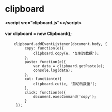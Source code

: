 # clipboard
#### \<script src="clipboard.js"\>\<\/script\>
#### var clipboard = new Clipboard();
```
    clipboard.addEventListener(document.body, {
         copy: function(e){
             clipboard.copy(e, '复制的数据');
         },
         paste: function(e){
             var data = clipboard.getPaste(e);
             console.log(data);
         },
         cut: function(e){
             clipboard.cut(e, '剪切的数据');
         },
         click: function(e){
             document.execCommand('copy');
         }
     });
```